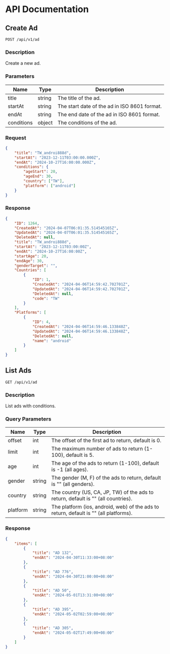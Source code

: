 # API Documentation

## Create Ad

```
POST /api/v1/ad
```

### Description

Create a new ad.

### Parameters

| Name | Type | Description |
| ---- | ---- | ----------- |
| title | string | The title of the ad.|
| startAt | string | The start date of the ad in ISO 8601 format.|
| endAt | string | The end date of the ad in ISO 8601 format.|
| conditions | object | The conditions of the ad.

### Request

```json
{
    "title": "TW_androi888d",
    "startAt": "2023-12-11T03:00:00.000Z",
    "endAt": "2024-10-27T16:00:00.000Z",
    "conditions": {  
        "ageStart": 20,
        "ageEnd": 30,
        "country": ["TW"],
        "platform": ["android"]
    } 
}
```

### Response

```json
{
    "ID": 1264,
    "CreatedAt": "2024-04-07T06:01:35.514545165Z",
    "UpdatedAt": "2024-04-07T06:01:35.514545165Z",
    "DeletedAt": null,
    "title": "TW_androi888d",
    "startAt": "2023-12-11T03:00:00Z",
    "endAt": "2024-10-27T16:00:00Z",
    "startAge": 20,
    "endAge": 30,
    "genderTarget": "",
    "Countries": [
        {
            "ID": 1,
            "CreatedAt": "2024-04-06T14:59:42.702701Z",
            "UpdatedAt": "2024-04-06T14:59:42.702701Z",
            "DeletedAt": null,
            "code": "TW"
        }
    ],
    "Platforms": [
        {
            "ID": 4,
            "CreatedAt": "2024-04-06T14:59:46.133848Z",
            "UpdatedAt": "2024-04-06T14:59:46.133848Z",
            "DeletedAt": null,
            "name": "android"
        }
    ]
}
```

## List Ads

```
GET /api/v1/ad
```

### Description

List ads with conditions.

### Query Parameters

| Name | Type | Description |
| ---- | ---- | ----------- |
| offset | int | The offset of the first ad to return, default is 0.|
| limit | int | The maximum number of ads to return (1-100), default is 5.|
| age | int | The age of the ads to return (1-100), default is -1 (all ages).|
| gender | string | The gender (M, F) of the ads to return, default is "" (all genders).|
| country | string | The country (US, CA, JP, TW) of the ads to return, default is "" (all countries).|
| platform | string | The platform (ios, android, web) of the ads to return, default is "" (all platforms).|

### Response

```json
{
    "items": [
        {
            "title": "AD 132",
            "endAt": "2024-04-30T11:33:00+08:00"
        },
        {
            "title": "AD 776",
            "endAt": "2024-04-30T21:00:00+08:00"
        },
        {
            "title": "AD 50",
            "endAt": "2024-05-01T13:31:00+08:00"
        },
        {
            "title": "AD 395",
            "endAt": "2024-05-02T02:59:00+08:00"
        },
        {
            "title": "AD 305",
            "endAt": "2024-05-02T17:49:00+08:00"
        }
    ]
}
```